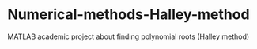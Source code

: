 # Numerical-methods-Halley-method
MATLAB academic project about finding polynomial roots (Halley method)
